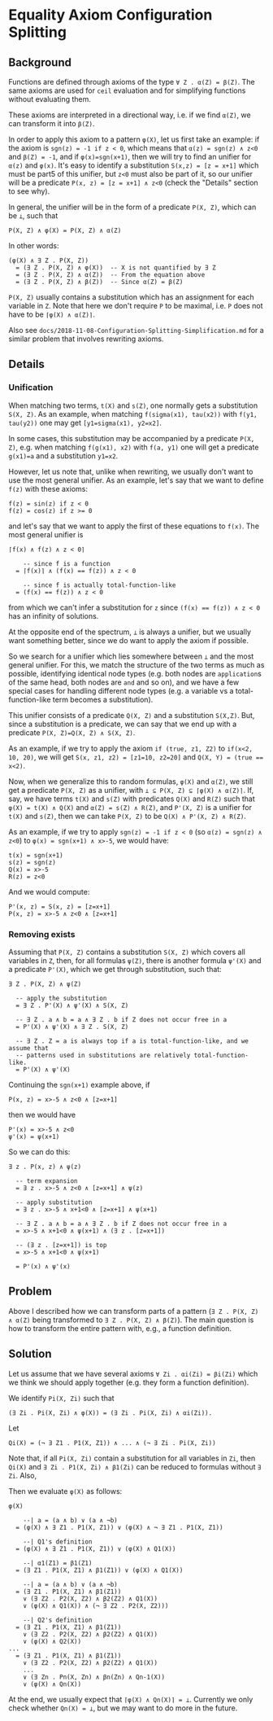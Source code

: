 Equality Axiom Configuration Splitting
======================================

Background
----------

Functions are defined through axioms of the type `∀ Z . α(Z) = β(Z)`. The same
axioms are used for `ceil` evaluation and for simplifying functions without
evaluating them.

These axioms are interpreted in a directional way, i.e. if we find `α(Z)`,
we can transform it into `β(Z)`.

In order to apply this axiom to a pattern `φ(X)`, let us first take an example:
if the axiom is `sgn(z) = -1 if z < 0`, which means that `α(z) = sgn(z) ∧ z<0`
and `β(Z) = -1`, and if `φ(x)=sgn(x+1)`, then we will try to find an unifier
for `α(z)` and `φ(x)`. It's easy to identify a substitution `S(x,z) = [z = x+1]`
which must be part5 of this unifier, but `z<0` must also be part of it, so our
unifier will be a predicate `P(x, z) = [z = x+1] ∧ z<0` (check the "Details"
section to see why).

In general, the unifier will be in the form of a predicate `P(X, Z)`, which can
be `⊥`, such that
```
P(X, Z) ∧ φ(X) = P(X, Z) ∧ α(Z)
```
In other words:
```
(φ(X) ∧ ∃ Z . P(X, Z))
  = (∃ Z . P(X, Z) ∧ φ(X))  -- X is not quantified by ∃ Z
  = (∃ Z . P(X, Z) ∧ α(Z))  -- From the equation above
  = (∃ Z . P(X, Z) ∧ β(Z))  -- Since α(Z) = β(Z)
```

`P(X, Z)` usually contains a substitution which has an assignment for each
variable in `Z`. Note that here we don't require `P` to be maximal,
i.e. `P` does not have to be `⌈φ(X) ∧ α(Z)⌉`.

Also see `docs/2018-11-08-Configuration-Splitting-Simplification.md` for a
similar problem that involves rewriting axioms.

Details
-------

### Unification

When matching two terms, `t(X)` and `s(Z)`, one normally gets a substitution
`S(X, Z)`. As an example, when matching `f(sigma(x1), tau(x2))` with
`f(y1, tau(y2))` one may get `[y1=sigma(x1), y2=x2]`.

In some cases, this substitution may be accompanied by a predicate `P(X, Z)`,
e.g. when matching `f(g(x1), x2)` with `f(a, y1)` one will get a predicate
`g(x1)=a` and a substitution `y1=x2`.

However, let us note that, unlike when rewriting, we usually don't want to
use the most general unifier. As an example, let's say that we want to define
`f(z)` with these axioms:
```
f(z) = sin(z) if z < 0
f(z) = cos(z) if z >= 0
```
and let's say that we want to apply the first of these equations to `f(x)`.
The most general unifier is
```
⌈f(x) ∧ f(z) ∧ z < 0⌉

    -- since f is a function
  = ⌈f(x)⌉ ∧ (f(x) == f(z)) ∧ z < 0

    -- since f is actually total-function-like
  = (f(x) == f(z)) ∧ z < 0
```
from which we can't infer a substitution for `z` since `(f(x) == f(z)) ∧ z < 0`
has an infinity of solutions.

At the opposite end of the spectrum, `⊥` is always a unifier, but we usually
want something better, since we do want to apply the axiom if possible.

So we search for a unifier which lies somewhere between `⊥` and the most
general unifier. For this, we match the structure of the two terms as much as
possible, identifying identical node types (e.g. both nodes are `application`s
of the same head, both nodes are `and` and so on), and we have a few special
cases for handling different node types (e.g. a variable vs a total-function-like term
becomes a substitution).

This unifier consists of a predicate `Q(X, Z)` and a substitution `S(X,Z)`.
But, since a substitution is a predicate, we can say that we end up with a
predicate `P(X, Z)=Q(X, Z) ∧ S(X, Z)`.

As an example, if we try to apply the axiom
`if (true, z1, Z2)` to `if(x<2, 10, 20)`, we will get
`S(x, z1, z2) = [z1=10, z2=20]` and `Q(X, Y) = (true == x<2)`.

Now, when we generalize this to random formulas, `φ(X)` and `α(Z)`, we still
get a predicate `P(X, Z)` as a unifier, with `⊥ ⊆ P(X, Z) ⊆ ⌈φ(X) ∧ α(Z)⌉`.
If, say, we have terms `t(X)` and `s(Z)` with predicates `Q(X)` and `R(Z)`
such that `φ(X) = t(X) ∧ Q(X)` and `α(Z) = s(Z) ∧ R(Z)`, and `P'(X, Z)` is
a unifier for `t(X)` and `s(Z)`, then we can take `P(X, Z)` to be
`Q(X) ∧ P'(X, Z) ∧ R(Z)`.

As an example, if we try to apply `sgn(z) = -1 if z < 0`
(so `α(z) = sgn(z) ∧ z<0`) to `φ(x) = sgn(x+1) ∧ x>-5`, we would have:
```
t(x) = sgn(x+1)
s(z) = sgn(z)
Q(x) = x>-5
R(z) = z<0
```
And we would compute:
```
P'(x, z) = S(x, z) = [z=x+1]
P(x, z) = x>-5 ∧ z<0 ∧ [z=x+1]
```

### Removing exists

Assuming that `P(X, Z)` contains a substitution `S(X, Z)` which covers all
variables in `Z`, then, for all formulas `ψ(Z)`, there is another formula
`ψ'(X)` and a predicate `P'(X)`, which we get through substitution, such that:

```
∃ Z . P(X, Z) ∧ ψ(Z)

  -- apply the substitution
  = ∃ Z . P'(X) ∧ ψ'(X) ∧ S(X, Z)

  -- ∃ Z . a ∧ b = a ∧ ∃ Z . b if Z does not occur free in a
  = P'(X) ∧ ψ'(X) ∧ ∃ Z . S(X, Z)

  -- ∃ Z . Z = a is always top if a is total-function-like, and we assume that
  -- patterns used in substitutions are relatively total-function-like.
  = P'(X) ∧ ψ'(X)
```

Continuing the `sgn(x+1)` example above, if
```
P(x, z) = x>-5 ∧ z<0 ∧ [z=x+1]
```
then we would have
```
P'(x) = x>-5 ∧ z<0
ψ'(x) = ψ(x+1)
```
So we can do this:
```
∃ z . P(x, z) ∧ ψ(z)

  -- term expansion
  = ∃ z . x>-5 ∧ z<0 ∧ [z=x+1] ∧ ψ(z)

  -- apply substitution
  = ∃ z . x>-5 ∧ x+1<0 ∧ [z=x+1] ∧ ψ(x+1)

  -- ∃ Z . a ∧ b = a ∧ ∃ Z . b if Z does not occur free in a
  = x>-5 ∧ x+1<0 ∧ ψ(x+1) ∧ (∃ z . [z=x+1])

  -- (∃ z . [z=x+1]) is top
  = x>-5 ∧ x+1<0 ∧ ψ(x+1)

  = P'(x) ∧ ψ'(x)
```

Problem
-------

Above I described how we can transform parts of a pattern
(`∃ Z . P(X, Z) ∧ α(Z)` being transformed to `∃ Z . P(X, Z) ∧ β(Z)`). The
main question is how to transform the entire pattern with, e.g., a function
definition.

Solution
--------

Let us assume that we have several axioms `∀ Zi . αi(Zi) = βi(Zi)` which we
think we should apply together (e.g. they form a function definition).

We identify `Pi(X, Zi)` such that
```
(∃ Zi . Pi(X, Zi) ∧ φ(X)) = (∃ Zi . Pi(X, Zi) ∧ αi(Zi)).
```
Let
```
Qi(X) = (¬ ∃ Z1 . P1(X, Z1)) ∧ ... ∧ (¬ ∃ Zi . Pi(X, Zi))
```

Note that, if all `Pi(X, Zi)` contain a substitution for all variables in `Zi`,
then `Qi(X)` and `∃ Zi . P1(X, Zi) ∧ β1(Zi)` can be reduced to formulas without
`∃ Zi`. Also,


Then we evaluate `φ(X)` as follows:
```
φ(X)

    --| a = (a ∧ b) ∨ (a ∧ ¬b)
  = (φ(X) ∧ ∃ Z1 . P1(X, Z1)) ∨ (φ(X) ∧ ¬ ∃ Z1 . P1(X, Z1))

    --| Q1's definition
  = (φ(X) ∧ ∃ Z1 . P1(X, Z1)) ∨ (φ(X) ∧ Q1(X))

    --| α1(Z1) = β1(Z1)
  = (∃ Z1 . P1(X, Z1) ∧ β1(Z1)) ∨ (φ(X) ∧ Q1(X))

    --| a = (a ∧ b) ∨ (a ∧ ¬b)
  = (∃ Z1 . P1(X, Z1) ∧ β1(Z1))
    ∨ (∃ Z2 . P2(X, Z2) ∧ β2(Z2) ∧ Q1(X))
    ∨ (φ(X) ∧ Q1(X)) ∧ (¬ ∃ Z2 . P2(X, Z2)))

    --| Q2's definition
  = (∃ Z1 . P1(X, Z1) ∧ β1(Z1))
    ∨ (∃ Z2 . P2(X, Z2) ∧ β2(Z2) ∧ Q1(X))
    ∨ (φ(X) ∧ Q2(X))
...
  = (∃ Z1 . P1(X, Z1) ∧ β1(Z1))
    ∨ (∃ Z2 . P2(X, Z2) ∧ β2(Z2) ∧ Q1(X))
    ...
    ∨ (∃ Zn . Pn(X, Zn) ∧ βn(Zn) ∧ Qn-1(X))
    ∨ (φ(X) ∧ Qn(X))
```

At the end, we usually expect that `⌈φ(X) ∧ Qn(X)⌉ = ⊥`. Currently
we only check whether `Qn(X) = ⊥`, but we may want to do more in the future.
